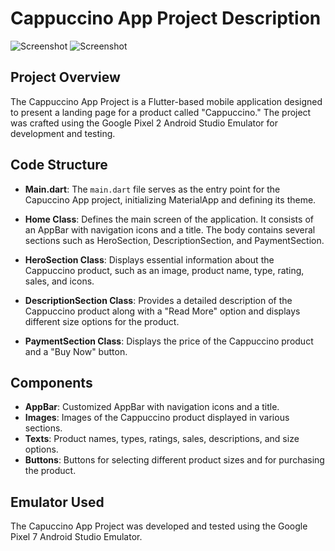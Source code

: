 # Cappuccino App Project Description

![Screenshot](images/screenshot_1.jpg)
![Screenshot](images/screenshot_2.jpg)

## Project Overview

The Cappuccino App Project is a Flutter-based mobile application designed to present a landing page for a product called "Cappuccino." The project was crafted using the Google Pixel 2 Android Studio Emulator for development and testing.

## Code Structure

- **Main.dart**:
  The `main.dart` file serves as the entry point for the Capuccino App project, initializing MaterialApp and defining its theme.

- **Home Class**: Defines the main screen of the application. It consists of an AppBar with navigation icons and a title. The body contains several sections such as HeroSection, DescriptionSection, and PaymentSection.

- **HeroSection Class**: Displays essential information about the Cappuccino product, such as an image, product name, type, rating, sales, and icons.

- **DescriptionSection Class**: Provides a detailed description of the Cappuccino product along with a "Read More" option and displays different size options for the product.

- **PaymentSection Class**: Displays the price of the Cappuccino product and a "Buy Now" button.

## Components

- **AppBar**: Customized AppBar with navigation icons and a title.
- **Images**: Images of the Cappuccino product displayed in various sections.
- **Texts**: Product names, types, ratings, sales, descriptions, and size options.
- **Buttons**: Buttons for selecting different product sizes and for purchasing the product.

## Emulator Used

The Capuccino App Project was developed and tested using the Google Pixel 7 Android Studio Emulator.
